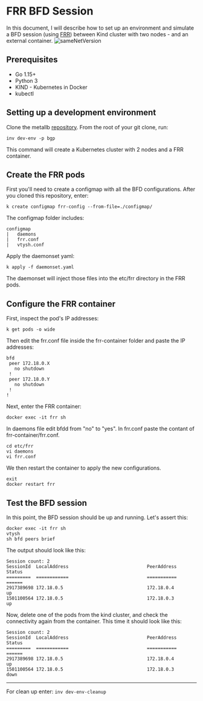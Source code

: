 # FRR BFD Session
In this document, I will describe how to set up an environment and simulate a BFD session (using [FRR](https://frrouting.org/))
between Kind cluster with two nodes - and an external container.
![sameNetVersion](https://user-images.githubusercontent.com/40122521/136550651-8072176c-fcaf-449f-989b-063afda0ca3b.png)


## Prerequisites
- Go 1.15+
- Python 3
- KIND - Kubernetes in Docker
- kubectl

## Setting up a development environment
Clone the metallb [repository](https://github.com/metallb/metallb).
From the root of your git clone, run:

`inv dev-env -p bgp`

This command will create a Kubernetes cluster with 2 nodes and a FRR container.
## Create the FRR pods
First you'll need to create a configmap with all the BFD configurations.
After you cloned this repository, enter:

`k create configmap frr-config --from-file=./configmap/`

The configmap folder includes:
```
configmap
|   daemons
|   frr.conf
|   vtysh.conf
```

Apply the daemonset yaml:

`k apply -f daemonset.yaml`

The daemonset will inject those files into the etc/frr directory in the FRR pods.

## Configure the FRR container
First, inspect the pod's IP addresses:

`k get pods -o wide`

Then edit the frr.conf file inside the frr-container folder and paste the IP addresses:
```
bfd
 peer 172.18.0.X
   no shutdown
 !
 peer 172.18.0.Y
   no shutdown
 !
!
```
Next, enter the FRR container:

`docker exec -it frr sh`

In daemons file edit bfdd from "no" to "yes".
In frr.conf paste the contant of frr-container/frr.conf.
```
cd etc/frr
vi daemons
vi frr.conf
```
We then restart the container to apply the new configurations.
```
exit
docker restart frr
```
## Test the BFD session
In this point, the BFD session should be up and running. Let's assert this:
```
docker exec -it frr sh
vtysh
sh bfd peers brief
```
The output should look like this:
```
Session count: 2
SessionId  LocalAddress                             PeerAddress                             Status         
=========  ============                             ===========                             ======         
2917389698 172.18.0.5                               172.18.0.4                              up             
1501100564 172.18.0.5                               172.18.0.3                              up  
```
Now, delete one of the pods from the kind cluster, and check the connectivity again from the container.
This time it should look like this:
```
Session count: 2
SessionId  LocalAddress                             PeerAddress                             Status         
=========  ============                             ===========                             ======         
2917389698 172.18.0.5                               172.18.0.4                              up             
1501100564 172.18.0.5                               172.18.0.3                              down 
```
___
For clean up enter:
`inv dev-env-cleanup`


